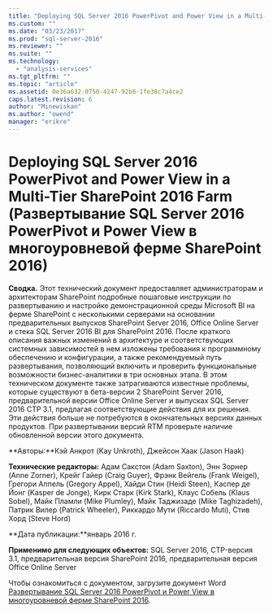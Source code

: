 ```yaml
---
title: "Deploying SQL Server 2016 PowerPivot and Power View in a Multi-Tier SharePoint 2016 Farm (Развертывание SQL Server 2016 PowerPivot и Power View в многоуровневой ферме SharePoint 2016) | Microsoft Docs"
ms.custom: ""
ms.date: "03/23/2017"
ms.prod: "sql-server-2016"
ms.reviewer: ""
ms.suite: ""
ms.technology: 
  - "analysis-services"
ms.tgt_pltfrm: ""
ms.topic: "article"
ms.assetid: 0e36a632-0750-4247-92b6-1fe38c7a4ce2
caps.latest.revision: 6
author: "Minewiskan"
ms.author: "owend"
manager: "erikre"
---
```

# Deploying SQL Server 2016 PowerPivot and Power View in a Multi-Tier SharePoint 2016 Farm (Развертывание SQL Server 2016 PowerPivot и Power View в многоуровневой ферме SharePoint 2016)
  **Сводка.** Этот технический документ предоставляет администраторам и архитекторам SharePoint подробные пошаговые инструкции по развертыванию и настройке демонстрационной среды Microsoft BI на ферме SharePoint с несколькими серверами на основании предварительных выпусков SharePoint Server 2016, Office Online Server и стека SQL Server 2016 BI для SharePoint 2016. После краткого описания важных изменений в архитектуре и соответствующих системных зависимостей в нем изложены требования к программному обеспечению и конфигурации, а также рекомендуемый путь развертывания, позволяющий включить и проверить функциональные возможности бизнес-аналитики в три основных этапа. В этом техническом документе также затрагиваются известные проблемы, которые существуют в бета-версии 2 SharePoint Server 2016, предварительной версии Office Online Server и выпусках SQL Server 2016 CTP 3.1, предлагая соответствующие действия для их решения. Эти действия больше не потребуются в окончательных версиях данных продуктов. При развертывании версий RTM проверьте наличие обновленной версии этого документа.  
  
 **Авторы:**Кэй Анкрот (Kay Unkroth), Джейсон Хаак (Jason Haak)  
  
 **Технические редакторы:** Адам Сакстон (Adam Saxton), Энн Зорнер (Anne Zorner), Крейг Гайер (Craig Guyer), Фрэнк Вейгель (Frank Weigel), Грегори Аппель (Gregory Appel), Хайди Стин (Heidi Steen), Каспер де Йонг (Kasper de Jonge), Кирк Старк (Kirk Stark), Клаус Собель (Klaus Sobel), Майк Пламли (Mike Plumley), Майк Таджизаде (Mike Taghizadeh), Патрик Вилер (Patrick Wheeler), Риккардо Мути (Riccardo Muti), Стив Хорд (Steve Hord)  
  
 **Дата публикации:**январь 2016 г.  
  
 **Применимо для следующих объектов:** SQL Server 2016, CTP-версия 3.1, предварительная версия SharePoint 2016, предварительная версия Office Online Server  
  
 Чтобы ознакомиться с документом, загрузите документ Word [Развертывание SQL Server 2016 PowerPivot и Power View в многоуровневой ферме SharePoint 2016](http://download.microsoft.com/download/D/2/0/D20E1C5F-72EA-4505-9F26-FEF9550EFD44/Deploying%20SQL%20Server%202016%20PowerPivot%20and%20Power%20View%20in%20a%20Multi-Tier%20SharePoint%202016%20Farm.docx).  
  
  